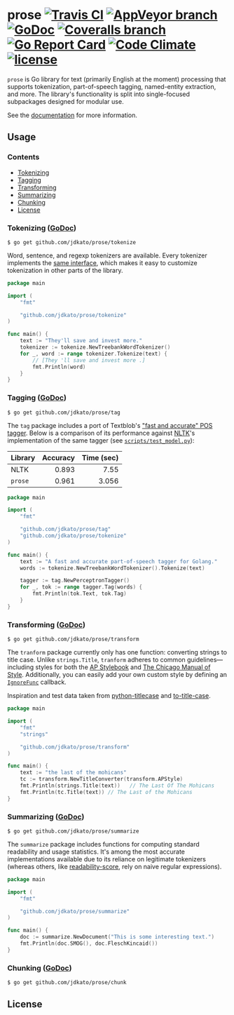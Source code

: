 # prose [![Travis CI](https://img.shields.io/travis/jdkato/prose.svg?style=flat-square)](https://travis-ci.org/jdkato/prose) [![AppVeyor branch](https://img.shields.io/appveyor/ci/jdkato/prose/master.svg?style=flat-square)](https://ci.appveyor.com/project/jdkato/prose/branch/master) [![GoDoc](https://img.shields.io/badge/godoc-reference-5272B4.svg?style=flat-square)](https://godoc.org/github.com/jdkato/prose) [![Coveralls branch](https://img.shields.io/coveralls/jdkato/prose/master.svg?style=flat-square)](https://coveralls.io/github/jdkato/prose?branch=master) [![Go Report Card](https://goreportcard.com/badge/github.com/jdkato/prose?style=flat-square)](https://goreportcard.com/report/github.com/jdkato/prose) [![Code Climate](https://img.shields.io/codeclimate/github/jdkato/prose.svg?style=flat-square)](https://codeclimate.com/github/jdkato/prose) [![license](https://img.shields.io/github/license/jdkato/prose.svg?style=flat-square)](https://github.com/jdkato/prose/blob/master/LICENSE)

`prose` is Go library for text (primarily English at the moment) processing that supports tokenization, part-of-speech tagging, named-entity extraction, and more. The library's functionality is split into single-focused subpackages designed for modular use.

See the [documentation](https://godoc.org/github.com/jdkato/prose) for more information.

## Usage

### Contents

* [Tokenizing](#tokenizing-godoc)
* [Tagging](#tagging-godoc)
* [Transforming](#transforming-godoc)
* [Summarizing](#summarizing-godoc)
* [Chunking](#chunking-godoc)
* [License](#license)


### Tokenizing ([GoDoc](https://godoc.org/github.com/jdkato/prose/tokenize))

```console
$ go get github.com/jdkato/prose/tokenize
```

Word, sentence, and regexp tokenizers are available. Every tokenizer implements the [same interface](https://godoc.org/github.com/jdkato/prose/tokenize#ProseTokenizer), which makes it easy to customize tokenization in other parts of the library.

```go
package main

import (
    "fmt"

    "github.com/jdkato/prose/tokenize"
)

func main() {
    text := "They'll save and invest more."
    tokenizer := tokenize.NewTreebankWordTokenizer()
    for _, word := range tokenizer.Tokenize(text) {
        // [They 'll save and invest more .]
        fmt.Println(word)
    }
}
```

### Tagging ([GoDoc](https://godoc.org/github.com/jdkato/prose/tag))

```console
$ go get github.com/jdkato/prose/tag
```

The `tag` package includes a port of Textblob's ["fast and accurate" POS tagger](https://github.com/sloria/textblob-aptagger). Below is a comparison of its performance against [NLTK](http://www.nltk.org/)'s implementation of the same tagger (see [`scripts/test_model.py`](https://github.com/jdkato/aptag/blob/master/scripts/test_model.py)):

| Library | Accuracy | Time (sec) |
|:--------|---------:|-----------:|
| NLTK    |    0.893 |       7.55 |
| `prose` |    0.961 |      3.056 |

```go
package main

import (
    "fmt"

    "github.com/jdkato/prose/tag"
    "github.com/jdkato/prose/tokenize"
)

func main() {
    text := "A fast and accurate part-of-speech tagger for Golang."
    words := tokenize.NewTreebankWordTokenizer().Tokenize(text)

    tagger := tag.NewPerceptronTagger()
    for _, tok := range tagger.Tag(words) {
        fmt.Println(tok.Text, tok.Tag)
    }
}
```

### Transforming ([GoDoc](https://godoc.org/github.com/jdkato/prose/transform))

```console
$ go get github.com/jdkato/prose/transform
```

The `tranform` package currently only has one function: converting strings to title case. Unlike `strings.Title`, `tranform` adheres to common guidelines&mdash;including styles for both the [AP Stylebook](https://www.apstylebook.com/) and [The Chicago Manual of Style](http://www.chicagomanualofstyle.org/home.html). Additionally, you can easily add your own custom style by defining an [`IgnoreFunc`](https://godoc.org/github.com/jdkato/prose/transform#IgnoreFunc) callback.

Inspiration and test data taken from [python-titlecase](https://github.com/ppannuto/python-titlecase) and [to-title-case](https://github.com/gouch/to-title-case).

```go
package main

import (
    "fmt"
    "strings"

    "github.com/jdkato/prose/transform"
)

func main() {
    text := "the last of the mohicans"
    tc := transform.NewTitleConverter(transform.APStyle)
    fmt.Println(strings.Title(text))   // The Last Of The Mohicans
    fmt.Println(tc.Title(text)) // The Last of the Mohicans
}
```

### Summarizing ([GoDoc](https://godoc.org/github.com/jdkato/prose/summarize))

```console
$ go get github.com/jdkato/prose/summarize
```

The `summarize` package includes functions for computing standard readability and usage statistics. It's among the most accurate implementations available due to its reliance on legitimate tokenizers (whereas others, like [readability-score](https://github.com/DaveChild/Text-Statistics/blob/master/src/DaveChild/TextStatistics/Text.php#L308), rely on naive regular expressions).

```go
package main

import (
    "fmt"

    "github.com/jdkato/prose/summarize"
)

func main() {
    doc := summarize.NewDocument("This is some interesting text.")
    fmt.Println(doc.SMOG(), doc.FleschKincaid())
}
```

### Chunking ([GoDoc](https://godoc.org/github.com/jdkato/prose/chunk))

```console
$ go get github.com/jdkato/prose/chunk
```

## License
